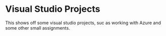 # Visual Studio Projects

This shows off some visual studio projects, suc as working with Azure and some other small assignments.
